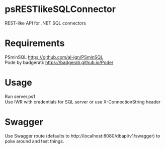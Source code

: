 # psRESTlikeSQLConnector
REST-like API for .NET SQL connectors

# Requirements

PSminSQL https://github.com/al-ign/PSminSQL  
Pode by badgerati: https://badgerati.github.io/Pode/

# Usage

Run server.ps1  
Use IWR with credentials for SQL server or use X-ConnectionString header  

# Swagger

Use Swagger route (defaults to http://localhost:8080/dbapi/v1/swagger) to poke around and test things.
